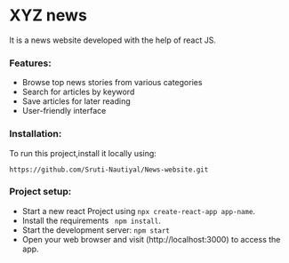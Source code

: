 # XYZ news

It is a news website developed with the help of react JS.

### Features:

* Browse top news stories from various categories
* Search for articles by keyword
* Save articles for later reading
* User-friendly interface

### Installation:
To run this project,install it locally using:
```
https://github.com/Sruti-Nautiyal/News-website.git
```

### Project setup:

* Start a new react Project using
  ```npx create-react-app app-name```.
* Install the requirements ``` npm install```.
* Start the development server:
   ```npm start```
* Open your web browser and visit (http://localhost:3000) to access the app.

